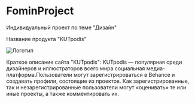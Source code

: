 # FominProject
 Индивидуальный проект по теме "Дизайн"

Название продукта "KUTpodis"

![Логотип](https://logo-suggestion.renderforest.com/suggestions-images/cd7e/b94f/cd7eb94fb525d530631e3d43e99be873.png)

Краткое описание сайта "KUTpodis":
KUTpodis — популярная среди дизайнеров и иллюстраторов всего мира социальная медиа-платформа.Пользователи могут зарегистрироваться в Behance и создавать профили, состоящие из проектов. Как зарегистрированные, так и незарегистрированные пользователи могут «оценивать» те или иные проекты, а также комментировать их.
 

